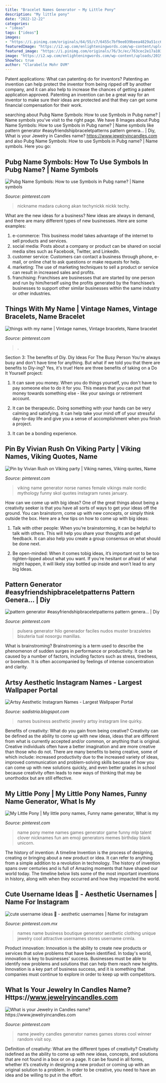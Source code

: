 ```yaml
---
title: "Bracelet Names Generator ~ My Little Pony"
description: "My little pony"
date: "2022-12-22"
categories:
- "ideas"
tags: ["ideas"]
images:
- "https://i.pinimg.com/originals/64/55/c7/6455c7bf9ee039beea4829a51cc6b16a.jpg"
featuredImage: "https://i2.wp.com/enlighteningwords.com/wp-content/uploads/2019/04/jewelry-line-names.jpg?resize=1080%2C5000&amp;ssl=1"
featured_image: "https://i.pinimg.com/originals/76/3c/ec/763cec2e17a103ffce47741d19a2cce3.jpg"
image: "https://i2.wp.com/enlighteningwords.com/wp-content/uploads/2019/04/jewelry-line-names.jpg?resize=1080%2C5000&amp;ssl=1"
ShowToc: true
author: "Clarabelle Mohr DVM"
---
```



Patent applications: What can patenting do for inventors?
Patenting an invention can help protect the inventor from being ripped off by another company, and it can also help to increase the chances of getting a patent application approved. Patenting an invention can be a great way for an inventor to make sure their ideas are protected and that they can get some financial compensation for their work.

	

		
searching about Pubg Name Symbols: How to use Symbols in Pubg name? | Name symbols you've visit to the right page. We have 8 Images about Pubg Name Symbols: How to use Symbols in Pubg name? | Name symbols like pattern generator #easyfriendshipbraceletpatterns pattern genera… | Diy, What is your Jewelry in Candles name? https://www.jewelryincandles.com and also Pubg Name Symbols: How to use Symbols in Pubg name? | Name symbols. Here you go:
		
    
## Pubg Name Symbols: How To Use Symbols In Pubg Name? | Name Symbols

<img loading=lazy src="https://i.pinimg.com/originals/92/80/cd/9280cd8f5eb560948a8172caf641c805.jpg" onerror="this.onerror=null;this.src='https://tse1.mm.bing.net/th?id=OIP.CowkFdENcvDUe0VuZ6PSmQHaEK&amp;pid=15.1';" alt="Pubg Name Symbols: How to use Symbols in Pubg name? | Name symbols">

_Source: pinterest.com_

>nickname madara cukong akan techynickk nickk techy. 

	

What are the new ideas for a business?
New ideas are always in demand, and there are many different types of new businesses. Here are some examples: 
1. e-commerce: This business model takes advantage of the internet to sell products and services. 
2. social media: Posts about a company or product can be shared on social media sites such as Facebook, Twitter, and LinkedIn. 
3. customer service: Customers can contact a business through phone, e-mail, or online chat to ask questions or make requests for help. 
4. marketing: The use of marketing techniques to sell a product or service can result in increased sales and profits. 
5. franchising: Franchises are businesses that are started by one person and run by him/herself using the profits generated by the franchisee’s businesses to support other similar businesses within the same industry or other industries.

    
## Things With My Name | Vintage Names, Vintage Bracelets, Name Bracelet

<img loading=lazy src="https://i.pinimg.com/originals/76/3c/ec/763cec2e17a103ffce47741d19a2cce3.jpg" onerror="this.onerror=null;this.src='https://tse2.mm.bing.net/th?id=OIP.S96j2TEWCr97opmWU2-3kwHaE8&amp;pid=15.1';" alt="things with my name | Vintage names, Vintage bracelets, Name bracelet">

_Source: pinterest.com_

>. 

	

Section 3: The benefits of Diy.
Diy Ideas For The Busy Person
You're always busy and don't have time for anything. But what if we told you that there are benefits to Diy-ing? Yes, it's true! Here are three benefits of taking on a Do It Yourself project:

1. It can save you money. When you do things yourself, you don't have to pay someone else to do it for you. This means that you can put that money towards something else - like your savings or retirement account.

2. It can be therapeutic. Doing something with your hands can be very calming and satisfying. It can help take your mind off of your stressful day-to-day life and give you a sense of accomplishment when you finish a project.

3. It can be a bonding experience.

    
## Pin By Vivian Rush On Viking Party | Viking Names, Viking Quotes, Name

<img loading=lazy src="https://i.pinimg.com/originals/64/55/c7/6455c7bf9ee039beea4829a51cc6b16a.jpg" onerror="this.onerror=null;this.src='https://tse1.mm.bing.net/th?id=OIP.tV4Rpst2qZgEM3VNrmFV4AHaHY&amp;pid=15.1';" alt="Pin by Vivian Rush on Viking party | Viking names, Viking quotes, Name">

_Source: pinterest.com_

>viking name generator norse names female vikings male nordic mythology funny skol quotes instagram runes january. 

	

How can we come up with big ideas?
One of the great things about being a creativity seeker is that you have all sorts of ways to get your ideas off the ground. You can brainstorm, come up with new concepts, or simply think outside the box. Here are a few tips on how to come up with big ideas:
1) Talk with other people: When you’re brainstorming, it can be helpful to talk with others. This will help you share your thoughts and get feedback. It can also help you create a group consensus on what should be done next.

2) Be open-minded: When it comes tobig ideas, it’s important not to be too tighten-lipped about what you want. If you’re hesitant or afraid of what might happen, it will likely stay bottled up inside and won’t lead to any big Ideas.

    
## Pattern Generator #easyfriendshipbraceletpatterns Pattern Genera… | Diy

<img loading=lazy src="https://i.pinimg.com/originals/9d/bc/fa/9dbcfad617d63e51aa614ca8760f11f8.png" onerror="this.onerror=null;this.src='https://tse3.mm.bing.net/th?id=OIP.Sn44UuxAqCVjCiuxC8ZDSwAAAA&amp;pid=15.1';" alt="pattern generator #easyfriendshipbraceletpatterns pattern genera… | Diy">

_Source: pinterest.com_

>pulsera generator hilo generador faciles nudos muster brazaletes bisuteria tual nosorgu manillas. 

	

What is brainstroming?
Brainstroming is a term used to describe the phenomenon of sudden surges in performance or productivity. It can be caused by a number of factors, including factors such as stress, tiredness, or boredom. It is often accompanied by feelings of intense concentration and clarity.

    
## Artsy Aesthetic Instagram Names - Largest Wallpaper Portal

<img loading=lazy src="https://i2.wp.com/enlighteningwords.com/wp-content/uploads/2019/04/jewelry-line-names.jpg?resize=1080%2C5000&amp;ssl=1" onerror="this.onerror=null;this.src='https://tse3.mm.bing.net/th?id=OIP.U2-GokCtAl5jOT0N6foeXQHaiS&amp;pid=15.1';" alt="Artsy Aesthetic Instagram Names - Largest Wallpaper Portal">

_Source: sadistria.blogspot.com_

>names business aesthetic jewelry artsy instagram line quirky. 

	

Benefits of creativity: What do you gain from being creative?
Creativity can be defined as the ability to come up with new ideas, ideas that are different from what is currently accepted and/or common, or anything that is original. Creative individuals often have a better imagination and are more creative than those who do not. There are many benefits to being creative, some of which include: increased productivity due to the increased variety of ideas, improved communication and problem-solving skills because of how you can come up with new solutions quickly, and even better grades in school because creativity often leads to new ways of thinking that may be unorthodox but are still effective.

    
## My Little Pony | My Little Pony Names, Funny Name Generator, What Is My

<img loading=lazy src="https://i.pinimg.com/originals/b6/18/34/b618340ed836f54eb48d66ab309b2864.png" onerror="this.onerror=null;this.src='https://tse1.mm.bing.net/th?id=OIP.y4hDWyPcz9EWzx5LQvJoUAHaJU&amp;pid=15.1';" alt="My Little Pony | My little pony names, Funny name generator, What is my">

_Source: pinterest.com_

>name pony meme names games generator game funny mlp talent clover nicknames fun am emoji generators memes birthday blank unicorn. 

	

The history of invention: A timeline
Invention is the process of designing, creating or bringing about a new product or idea. It can refer to anything from a simple addition to a revolution in technology. The history of invention spans over centuries and is full of Amazing moments that have shaped our world today. 
The timeline below lists some of the most important inventions in history, along with when they occurred and how they impacted the world.

    
## Cute Username Ideas 🦇 - Aesthetic Usernames | Name For Instagram

<img loading=lazy src="https://i.pinimg.com/236x/f4/a1/b6/f4a1b6204b89d9649d0d7b5f335e921e.jpg?nii=t" onerror="this.onerror=null;this.src='https://tse2.mm.bing.net/th?id=OIP.Wtc2-JR6SRfXLQqM4366IQAAAA&amp;pid=15.1';" alt="cute username ideas 🦇 - aesthetic usernames | Name for instagram">

_Source: pinterest.com.mx_

>names name business boutique generator aesthetic clothing unique jewelry cool attractive usernames stores username crmla. 

	

Product innovation:
Innovation is the ability to create new products or services that solve problems that have been identified. In today's world, innovation is key to businesses' success. Businesses must be able to identify new problems and solutions that can help them reach new heights. Innovation is a key part of business success, and it is something that companies must continue to explore in order to keep up with competitors.

    
## What Is Your Jewelry In Candles Name? Https://www.jewelryincandles.com

<img loading=lazy src="https://i.pinimg.com/originals/19/70/3b/19703bd662b41b3f4cfad228d9a1bf8a.jpg" onerror="this.onerror=null;this.src='https://tse3.mm.bing.net/th?id=OIP.7Z7kS_FUvWxM3FbrS5khqAHaFj&amp;pid=15.1';" alt="What is your Jewelry in Candles name? https://www.jewelryincandles.com">

_Source: pinterest.com_

>name jewelry candles generator names games stores cool winner random visit soy. 

	

Definition of creativity: What are the different types of creativity?
Creativity isdefined as the ability to come up with new ideas, concepts, and solutions that are not found in a box or on a page. It can be found in all forms, whether it’s creativity in designing a new product or coming up with an original solution to a problem. In order to be creative, you need to have an idea and be willing to put in the effort.


